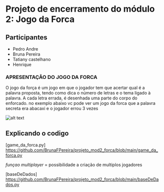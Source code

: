 # Projeto de encerramento do módulo 2: Jogo da Forca 


## Participantes
- Pedro Andre  
- Bruna Pereira 
- Tatiany castelhano
- Henrique 


### APRESENTAÇÃO DO JOGO DA FORCA 
O jogo da força é um jogo em que o jogador tem que acertar qual é a palavra proposta, tendo como dica o número de letras e o tema ligado à palavra. A cada letra errada, é desenhada uma parte do corpo do enforcado.
no exemplo abaixo vc pode ver um jogo da forca que a palavra secreta era abacaxi e o jogador errou 3 vezes 

![alt text](https://t2.uc.ltmcdn.com/pt/images/7/3/3/palavras_para_forca_29337_600.jpg)




## Explicando o codigo

[game_da_forca.py] <https://github.com/BrunaFPereira/projeto_mod2_forca/blob/main/game_da_forca.py>


*funçao multiplayer* = possibilidade a criação de multiplos jogadores 

[baseDeDados] <https://github.com/BrunaFPereira/projeto_mod2_forca/blob/main/baseDeDados.py>





